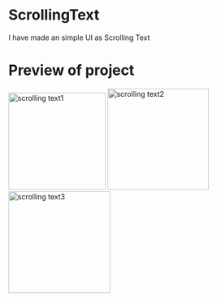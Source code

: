 # ScrollingText

I have made an simple UI as Scrolling Text

# Preview of project

<img width="191" alt="scrolling text1" src="https://user-images.githubusercontent.com/77117240/116307431-f2dd9000-a7c3-11eb-9d9e-71435e59d6ab.png">

<img width="199" alt="scrolling text2" src="https://user-images.githubusercontent.com/77117240/116307445-f5d88080-a7c3-11eb-8bbb-ab13edbfbd61.png">

<img width="200" alt="scrolling text3" src="https://user-images.githubusercontent.com/77117240/116307458-f83ada80-a7c3-11eb-9bb3-8ac08fdfa56a.png">
